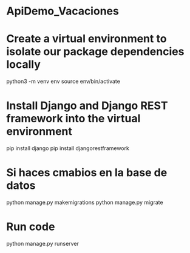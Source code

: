 # ApiDemo_Vacaciones

# Create a virtual environment to isolate our package dependencies locally
python3 -m venv env
source env/bin/activate  

# Install Django and Django REST framework into the virtual environment
pip install django
pip install djangorestframework


# Si haces cmabios en la base de datos
python manage.py makemigrations
python manage.py migrate



# Run code
python manage.py runserver

